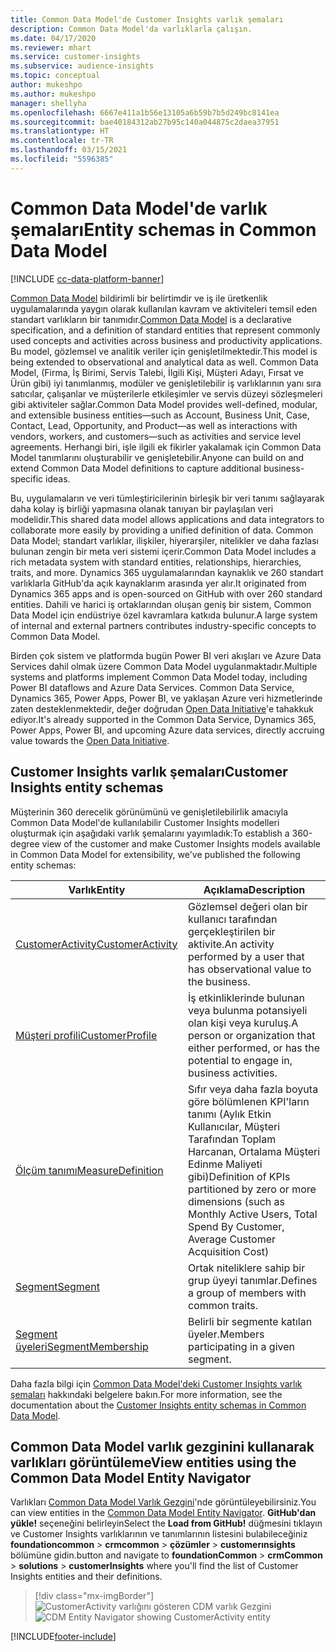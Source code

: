 ```yaml
---
title: Common Data Model'de Customer Insights varlık şemaları
description: Common Data Model'da varlıklarla çalışın.
ms.date: 04/17/2020
ms.reviewer: mhart
ms.service: customer-insights
ms.subservice: audience-insights
ms.topic: conceptual
author: mukeshpo
ms.author: mukeshpo
manager: shellyha
ms.openlocfilehash: 6667e411a1b56e13105a6b59b7b5d249bc8141ea
ms.sourcegitcommit: bae40184312ab27b95c140a044875c2daea37951
ms.translationtype: HT
ms.contentlocale: tr-TR
ms.lasthandoff: 03/15/2021
ms.locfileid: "5596385"
---
```

# <a name="entity-schemas-in-common-data-model"></a><span data-ttu-id="0a31e-103">Common Data Model'de varlık şemaları</span><span class="sxs-lookup"><span data-stu-id="0a31e-103">Entity schemas in Common Data Model</span></span>

[!INCLUDE [cc-data-platform-banner](../includes/cc-data-platform-banner.md)]

<span data-ttu-id="0a31e-104">[Common Data Model](/common-data-model/) bildirimli bir belirtimdir ve iş ile üretkenlik uygulamalarında yaygın olarak kullanılan kavram ve aktiviteleri temsil eden standart varlıkların bir tanımıdır.</span><span class="sxs-lookup"><span data-stu-id="0a31e-104">[Common Data Model](/common-data-model/) is a declarative specification, and a definition of standard entities that represent commonly used concepts and activities across business and productivity applications.</span></span> <span data-ttu-id="0a31e-105">Bu model, gözlemsel ve analitik veriler için genişletilmektedir.</span><span class="sxs-lookup"><span data-stu-id="0a31e-105">This model is being extended to observational and analytical data as well.</span></span> <span data-ttu-id="0a31e-106">Common Data Model, (Firma, İş Birimi, Servis Talebi, İlgili Kişi, Müşteri Adayı, Fırsat ve Ürün gibi) iyi tanımlanmış, modüler ve genişletilebilir iş varlıklarının yanı sıra satıcılar, çalışanlar ve müşterilerle etkileşimler ve servis düzeyi sözleşmeleri gibi aktiviteler sağlar.</span><span class="sxs-lookup"><span data-stu-id="0a31e-106">Common Data Model provides well-defined, modular, and extensible business entities—such as Account, Business Unit, Case, Contact, Lead, Opportunity, and Product—as well as interactions with vendors, workers, and customers—such as activities and service level agreements.</span></span> <span data-ttu-id="0a31e-107">Herhangi biri, işle ilgili ek fikirler yakalamak için Common Data Model tanımlarını oluşturabilir ve genişletebilir.</span><span class="sxs-lookup"><span data-stu-id="0a31e-107">Anyone can build on and extend Common Data Model definitions to capture additional business-specific ideas.</span></span>

<span data-ttu-id="0a31e-108">Bu, uygulamaların ve veri tümleştiricilerinin birleşik bir veri tanımı sağlayarak daha kolay iş birliği yapmasına olanak tanıyan bir paylaşılan veri modelidir.</span><span class="sxs-lookup"><span data-stu-id="0a31e-108">This shared data model allows applications and data integrators to collaborate more easily by providing a unified definition of data.</span></span> <span data-ttu-id="0a31e-109">Common Data Model; standart varlıklar, ilişkiler, hiyerarşiler, nitelikler ve daha fazlası bulunan zengin bir meta veri sistemi içerir.</span><span class="sxs-lookup"><span data-stu-id="0a31e-109">Common Data Model includes a rich metadata system with standard entities, relationships, hierarchies, traits, and more.</span></span> <span data-ttu-id="0a31e-110">Dynamics 365 uygulamalarından kaynaklık ve 260 standart varlıklarla GitHub'da açık kaynaklarım arasında yer alır.</span><span class="sxs-lookup"><span data-stu-id="0a31e-110">It originated from Dynamics 365 apps and is open-sourced on GitHub with over 260 standard entities.</span></span> <span data-ttu-id="0a31e-111">Dahili ve harici iş ortaklarından oluşan geniş bir sistem, Common Data Model için endüstriye özel kavramlara katkıda bulunur.</span><span class="sxs-lookup"><span data-stu-id="0a31e-111">A large system of internal and external partners contributes industry-specific concepts to Common Data Model.</span></span>

<span data-ttu-id="0a31e-112">Birden çok sistem ve platformda bugün Power BI veri akışları ve Azure Data Services dahil olmak üzere Common Data Model uygulanmaktadır.</span><span class="sxs-lookup"><span data-stu-id="0a31e-112">Multiple systems and platforms implement Common Data Model today, including Power BI dataflows and Azure Data Services.</span></span> <span data-ttu-id="0a31e-113">Common Data Service, Dynamics 365, Power Apps, Power BI, ve yaklaşan Azure veri hizmetlerinde zaten desteklenmektedir, değer doğrudan [Open Data Initiative](https://www.microsoft.com/open-data-initiative)'e tahakkuk ediyor.</span><span class="sxs-lookup"><span data-stu-id="0a31e-113">It's already supported in the Common Data Service, Dynamics 365, Power Apps, Power BI, and upcoming Azure data services, directly accruing value towards the [Open Data Initiative](https://www.microsoft.com/open-data-initiative).</span></span>

## <a name="customer-insights-entity-schemas"></a><span data-ttu-id="0a31e-114">Customer Insights varlık şemaları</span><span class="sxs-lookup"><span data-stu-id="0a31e-114">Customer Insights entity schemas</span></span>

<span data-ttu-id="0a31e-115">Müşterinin 360 derecelik görünümünü ve genişletilebilirlik amacıyla Common Data Model'de kullanılabilir Customer Insights modelleri oluşturmak için aşağıdaki varlık şemalarını yayımladık:</span><span class="sxs-lookup"><span data-stu-id="0a31e-115">To establish a 360-degree view of the customer and make Customer Insights models available in Common Data Model for extensibility, we've published the following entity schemas:</span></span>

| <span data-ttu-id="0a31e-116">Varlık</span><span class="sxs-lookup"><span data-stu-id="0a31e-116">Entity</span></span> | <span data-ttu-id="0a31e-117">Açıklama</span><span class="sxs-lookup"><span data-stu-id="0a31e-117">Description</span></span> |
|---------|---------|
|[<span data-ttu-id="0a31e-118">CustomerActivity</span><span class="sxs-lookup"><span data-stu-id="0a31e-118">CustomerActivity</span></span>](/common-data-model/schema/core/applicationcommon/foundationcommon/crmcommon/solutions/customerinsights/customeractivity) | <span data-ttu-id="0a31e-119">Gözlemsel değeri olan bir kullanıcı tarafından gerçekleştirilen bir aktivite.</span><span class="sxs-lookup"><span data-stu-id="0a31e-119">An activity performed by a user that has observational value to the business.</span></span> |
|[<span data-ttu-id="0a31e-120">Müşteri profili</span><span class="sxs-lookup"><span data-stu-id="0a31e-120">CustomerProfile</span></span>](/common-data-model/schema/core/applicationcommon/foundationcommon/crmcommon/solutions/customerinsights/customerprofile) | <span data-ttu-id="0a31e-121">İş etkinliklerinde bulunan veya bulunma potansiyeli olan kişi veya kuruluş.</span><span class="sxs-lookup"><span data-stu-id="0a31e-121">A person or organization that either performed, or has the potential to engage in, business activities.</span></span> |
|[<span data-ttu-id="0a31e-122">Ölçüm tanımı</span><span class="sxs-lookup"><span data-stu-id="0a31e-122">MeasureDefinition</span></span>](/common-data-model/schema/core/applicationcommon/foundationcommon/crmcommon/solutions/customerinsights/measuredefinition) | <span data-ttu-id="0a31e-123">Sıfır veya daha fazla boyuta göre bölümlenen KPI'ların tanımı (Aylık Etkin Kullanıcılar, Müşteri Tarafından Toplam Harcanan, Ortalama Müşteri Edinme Maliyeti gibi)</span><span class="sxs-lookup"><span data-stu-id="0a31e-123">Definition of KPIs partitioned by zero or more dimensions (such as Monthly Active Users, Total Spend By Customer, Average Customer Acquisition Cost)</span></span> |
|[<span data-ttu-id="0a31e-124">Segment</span><span class="sxs-lookup"><span data-stu-id="0a31e-124">Segment</span></span>](/common-data-model/schema/core/applicationcommon/foundationcommon/crmcommon/solutions/customerinsights/segment) | <span data-ttu-id="0a31e-125">Ortak niteliklere sahip bir grup üyeyi tanımlar.</span><span class="sxs-lookup"><span data-stu-id="0a31e-125">Defines a group of members with common traits.</span></span> |
|[<span data-ttu-id="0a31e-126">Segment üyeleri</span><span class="sxs-lookup"><span data-stu-id="0a31e-126">SegmentMembership</span></span>](/common-data-model/schema/core/applicationcommon/foundationcommon/crmcommon/solutions/customerinsights/segmentmembership) | <span data-ttu-id="0a31e-127">Belirli bir segmente katılan üyeler.</span><span class="sxs-lookup"><span data-stu-id="0a31e-127">Members participating in a given segment.</span></span> |

<span data-ttu-id="0a31e-128">Daha fazla bilgi için [Common Data Model'deki Customer Insights varlık şemaları](/common-data-model/schema/core/applicationcommon/foundationcommon/crmcommon/solutions/customerinsights/overview) hakkındaki belgelere bakın.</span><span class="sxs-lookup"><span data-stu-id="0a31e-128">For more information, see the documentation about the [Customer Insights entity schemas in Common Data Model](/common-data-model/schema/core/applicationcommon/foundationcommon/crmcommon/solutions/customerinsights/overview).</span></span>

## <a name="view-entities-using-the-common-data-model-entity-navigator"></a><span data-ttu-id="0a31e-129">Common Data Model varlık gezginini kullanarak varlıkları görüntüleme</span><span class="sxs-lookup"><span data-stu-id="0a31e-129">View entities using the Common Data Model Entity Navigator</span></span>

<span data-ttu-id="0a31e-130">Varlıkları [Common Data Model Varlık Gezgini](https://microsoft.github.io/CDM/)'nde görüntüleyebilirsiniz.</span><span class="sxs-lookup"><span data-stu-id="0a31e-130">You can view entities in the [Common Data Model Entity Navigator](https://microsoft.github.io/CDM/).</span></span> <span data-ttu-id="0a31e-131">**GitHub'dan yükle!** seçeneğini belirleyin</span><span class="sxs-lookup"><span data-stu-id="0a31e-131">Select the **Load from GitHub!**</span></span> <span data-ttu-id="0a31e-132">düğmesini tıklayın ve Customer Insights varlıklarının ve tanımlarının listesini bulabileceğiniz **foundationcommon** > **crmcommon** > **çözümler** > **customerınsights** bölümüne gidin.</span><span class="sxs-lookup"><span data-stu-id="0a31e-132">button and navigate to **foundationCommon** > **crmCommon** > **solutions** > **customerInsights** where you'll find the list of Customer Insights entities and their definitions.</span></span>
> [!div class="mx-imgBorder"]
> <span data-ttu-id="0a31e-133">![CustomerActivity varlığını gösteren CDM varlık Gezgini](media/CDM-entity-navigator.png "CustomerActivity varlığını gösteren CDM varlık Gezgini")</span><span class="sxs-lookup"><span data-stu-id="0a31e-133">![CDM Entity Navigator showing CustomerActivity entity](media/CDM-entity-navigator.png "CDM Entity Navigator showing CustomerActivity entity")</span></span>


[!INCLUDE[footer-include](../includes/footer-banner.md)]
